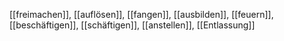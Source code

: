 [[freimachen]], [[auflösen]], [[fangen]], [[ausbilden]], [[feuern]], [[beschäftigen]], [[schäftigen]], [[anstellen]], [[Entlassung]]